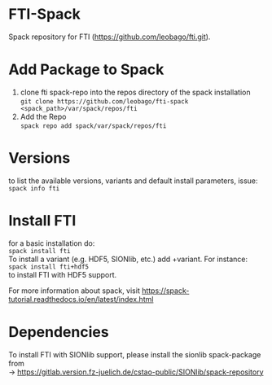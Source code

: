 # FTI-Spack
Spack repository for FTI (https://github.com/leobago/fti.git).
# Add Package to Spack
1) clone fti spack-repo into the repos directory of the spack installation  
`git clone https://github.com/leobago/fti-spack <spack_path>/var/spack/repos/fti`  
2) Add the Repo  
`spack repo add spack/var/spack/repos/fti`  
# Versions  
to list the available versions, variants and default install parameters, issue:   
`spack info fti`  
# Install FTI  
for a basic installation do:    
`spack install fti`  
To install a variant (e.g. HDF5, SIONlib, etc.) add +variant. For instance:    
`spack install fti+hdf5`  
to install FTI with HDF5 support.  
  
For more information about spack, visit https://spack-tutorial.readthedocs.io/en/latest/index.html
# Dependencies
To install FTI with SIONlib support, please install the sionlib spack-package from  
-> https://gitlab.version.fz-juelich.de/cstao-public/SIONlib/spack-repository  
